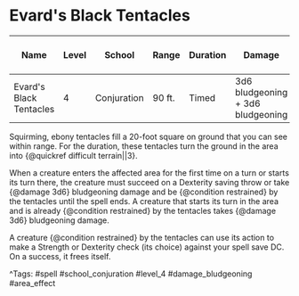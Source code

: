 # Evard's Black Tentacles

| Name | Level | School | Range | Duration | Damage | Save DC & Type |
|------|-------|--------|-------|----------|--------|----------------|
| Evard's Black Tentacles | 4 | Conjuration | 90 ft. | Timed | 3d6 bludgeoning + 3d6 bludgeoning | - |

Squirming, ebony tentacles fill a 20-foot square on ground that you can see within range. For the duration, these tentacles turn the ground in the area into {@quickref difficult terrain||3}.

When a creature enters the affected area for the first time on a turn or starts its turn there, the creature must succeed on a Dexterity saving throw or take {@damage 3d6} bludgeoning damage and be {@condition restrained} by the tentacles until the spell ends. A creature that starts its turn in the area and is already {@condition restrained} by the tentacles takes {@damage 3d6} bludgeoning damage.

A creature {@condition restrained} by the tentacles can use its action to make a Strength or Dexterity check (its choice) against your spell save DC. On a success, it frees itself.

^Tags: #spell #school_conjuration #level_4 #damage_bludgeoning #area_effect